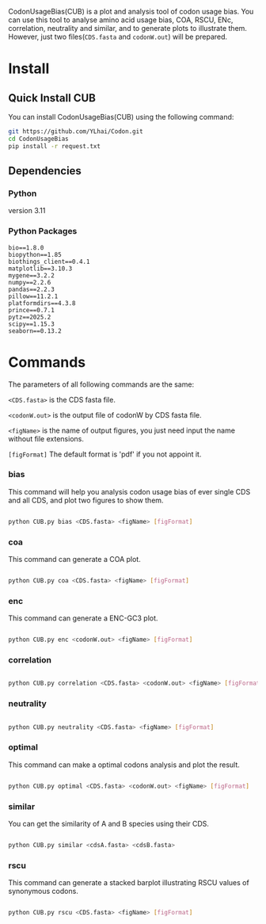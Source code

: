 
CodonUsageBias(CUB) is a plot and analysis tool of codon usage bias. You can use this 
tool to analyse amino acid usage bias, COA, RSCU, ENc, correlation, neutrality and similar, 
and to generate plots to illustrate them. However, just two files(`CDS.fasta` and `codonW.out`) will be prepared.
# Install

## Quick Install CUB

You can install CodonUsageBias(CUB) using the following command:

```bash
git https://github.com/YLhai/Codon.git
cd CodonUsageBias
pip install -r request.txt
```

## Dependencies
### Python

version 3.11

### Python Packages

```commandline
bio==1.8.0
biopython==1.85
biothings_client==0.4.1
matplotlib==3.10.3
mygene==3.2.2
numpy==2.2.6
pandas==2.2.3
pillow==11.2.1
platformdirs==4.3.8
prince==0.7.1
pytz==2025.2
scipy==1.15.3
seaborn==0.13.2
```

# Commands

The parameters of all following commands are the same:
 
`<CDS.fasta>` is the CDS fasta file.

`<codonW.out>` is the output file of codonW by CDS fasta file.

`<figName>` is the name of output figures, you just need input the name without file extensions.

`[figFormat]` The default format is 'pdf' if you not appoint it. 

### bias

This command will help you analysis codon usage bias of ever single CDS and all CDS, 
and plot two figures to show them.

```bash

python CUB.py bias <CDS.fasta> <figName> [figFormat]

```

### coa

This command can generate a COA plot.

```bash

python CUB.py coa <CDS.fasta> <figName> [figFormat]

```
### enc

This command can generate a ENC-GC3 plot.

```bash

python CUB.py enc <codonW.out> <figName> [figFormat]

```

### correlation

```bash

python CUB.py correlation <CDS.fasta> <codonW.out> <figName> [figFormat]

```
### neutrality

```bash

python CUB.py neutrality <CDS.fasta> <figName> [figFormat]

```
### optimal
This command can make a optimal codons analysis and plot the result.

```bash

python CUB.py optimal <CDS.fasta> <codonW.out> <figName> [figFormat]

```
### similar

You can get the similarity of A and B species using their CDS.

```bash

python CUB.py similar <cdsA.fasta> <cdsB.fasta>

```
### rscu

This command can generate a stacked barplot  illustrating RSCU values of synonymous codons.
```bash

python CUB.py rscu <CDS.fasta> <figName> [figFormat]
```

